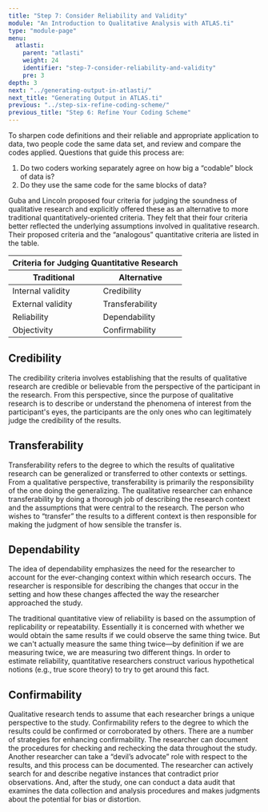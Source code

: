 ```yaml
---
title: "Step 7: Consider Reliability and Validity"
module: "An Introduction to Qualitative Analysis with ATLAS.ti"
type: "module-page"
menu:
  atlasti:
    parent: "atlasti"
    weight: 24
    identifier: "step-7-consider-reliability-and-validity"
    pre: 3
depth: 3
next: "../generating-output-in-atlasti/"
next_title: "Generating Output in ATLAS.ti"
previous: "../step-six-refine-coding-scheme/"
previous_title: "Step 6: Refine Your Coding Scheme"
---
```


To sharpen code definitions and their reliable and appropriate application to data, two people code the same data set, and review and compare the codes applied. Questions that guide this process are:

1. Do two coders working separately agree on how big a “codable” block of data is?
2. Do they use the same code for the same blocks of data?

Guba and Lincoln proposed four criteria for judging the soundness of qualitative research and explicitly offered these as an alternative to more traditional quantitatively-oriented criteria. They felt that their four criteria better reflected the underlying assumptions involved in qualitative research. Their proposed criteria and the “analogous” quantitative criteria are listed in the table.

<table class="atlasti-table">
<thead>
<tr>
<th colspan="2" class="th1">Criteria for Judging Quantitative Research</th>
</tr>
<tr>
<th scope="col" class="th2">Traditional </th>
<th scope="col" class="th2">Alternative</th>
</tr>
</thead>
<tr>
<td>Internal validity</td>
<td>Credibility</td>
</tr>
<tr>
<td>External validity</td>
<td>Transferability</td>
</tr>
<tr>
<td>Reliability</td>
<td>Dependability</td>
</tr>
<tr>
<td>Objectivity</td>
<td>Confirmability</td>
</tr>
</table>

## Credibility

The credibility criteria involves establishing that the results of qualitative research are credible or believable from the perspective of the participant in the research. From this perspective, since the purpose of qualitative research is to describe or understand the phenomena of interest from the participant's eyes, the participants are the only ones who can legitimately judge the credibility of the results.

## Transferability

Transferability refers to the degree to which the results of qualitative research can be generalized or transferred to other contexts or settings. From a qualitative perspective, transferability is primarily the responsibility of the one doing the generalizing. The qualitative researcher can enhance transferability by doing a thorough job of describing the research context and the assumptions that were central to the research. The person who wishes to “transfer” the results to a different context is then responsible for making the judgment of how sensible the transfer is.

## Dependability

The idea of dependability emphasizes the need for the researcher to account for the ever-changing context within which research occurs. The researcher is responsible for describing the changes that occur in the setting and how these changes affected the way the researcher approached the study.

The traditional quantitative view of reliability is based on the assumption of replicability or repeatability. Essentially it is concerned with whether we would obtain the same results if we could observe the same thing twice. But we can't actually measure the same thing twice—by definition if we are measuring twice, we are measuring two different things. In order to estimate reliability, quantitative researchers construct various hypothetical notions (e.g., true score theory) to try to get around this fact.

## Confirmability

Qualitative research tends to assume that each researcher brings a unique perspective to the study. Confirmability refers to the degree to which the results could be confirmed or corroborated by others. There are a number of strategies for enhancing confirmability. The researcher can document the procedures for checking and rechecking the data throughout the study. Another researcher can take a “devil’s advocate” role with respect to the results, and this process can be documented. The researcher can actively search for and describe negative instances that contradict prior observations. And, after the study, one can conduct a data audit that examines the data collection and analysis procedures and makes judgments about the potential for bias or distortion.
